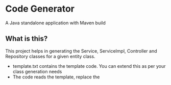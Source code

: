 # Code Generator
A Java standalone application with Maven build

## What is this?
This project helps in generating the Service, ServiceImpl, Controller and Repository classes for a given entity class.

- template.txt contains the template code. You can extend this as per your class generation needs
- The code reads the template, replace the <Template> or <template> tags
- Stores to a temporary file called templateOut.txt
- Generates the .java code


## Build
Checkout the project and build it using maven.



Inside the root directory of the project type the following:

Updte the Entity class name in CodeGenerator.java for which you want to generate code.
For example: 
```
String className = "Employee";
```

Build

```
./mvn clean install
```

If this was successful you should see something like:

```
[INFO] ------------------------------------------------------------------------
[INFO] BUILD SUCCESS
[INFO] ------------------------------------------------------------------------
```

Now run the application by typing:

```
java -jar target\CodeGenerator-1.0-SNAPSHOT.jar
```

After running the application, .java files will be generated under the root directory.

```
EmployeeController.java
EmployeeRepository.java
EmployeeService.java
EmployeeServiceImpl.java
templateOut.txt
```
